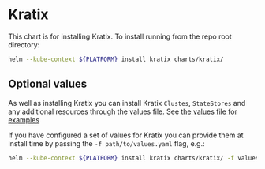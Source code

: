 # Kratix
This chart is for installing Kratix. To install running from the repo root directory:

```bash
helm --kube-context ${PLATFORM} install kratix charts/kratix/
```

## Optional values
As well as installing Kratix you can install Kratix `Clustes`, `StateStores` and
any additional resources through the values file. See [the values file for examples](./values.yaml)

If you have configured a set of values for Kratix you can provide them at install time
by passing the `-f path/to/values.yaml` flag, e.g.:

```bash
helm --kube-context ${PLATFORM} install kratix charts/kratix/ -f values.yaml
```
